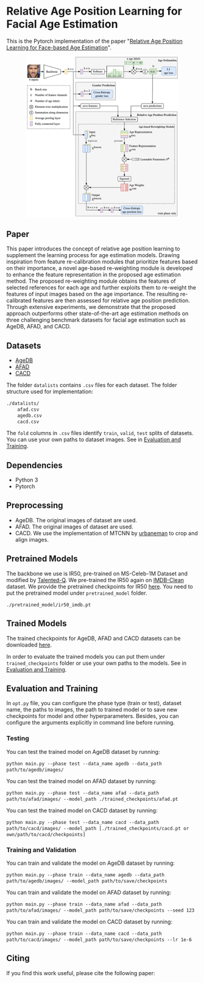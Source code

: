 
# Relative Age Position Learning for Facial Age Estimation

This is the Pytorch implementation of the paper "[Relative Age Position Learning for Face-based Age Estimation]()".

<p align="center"><img src="images/architecture.png" width="400"></p>

## Paper

This paper introduces the concept of relative age position learning to supplement the learning
process for age estimation models. Drawing inspiration from feature re-calibration modules that prioritize
features based on their importance, a novel age-based re-weighting module is developed to enhance the
feature representation in the proposed age estimation method. The proposed re-weighting module obtains
the features of selected references for each age and further exploits them to re-weight the features of input
images based on the age importance. The resulting re-calibrated features are then assessed for relative
age position prediction. Through extensive experiments, we demonstrate that the proposed approach
outperforms other state-of-the-art age estimation methods on three challenging benchmark datasets for facial
age estimation such as AgeDB, AFAD, and CACD.

## Datasets
- [AgeDB](https://ibug.doc.ic.ac.uk/resources/agedb/)
- [AFAD](https://github.com/John-niu-07/tarball)
- [CACD](https://bcsiriuschen.github.io/CARC/)

The folder `datalists` contains `.csv` files for each dataset. The folder structure used for implementation:
```
./datalists/
    afad.csv
    agedb.csv
    cacd.csv
```
The `fold` columns in `.csv` files identify `train`, `valid`, `test` splits of datasets. You can use your own paths to dataset images. 
See in [Evaluation and Training](#evaluation-and-training).


## Dependencies 
- Python 3
- Pytorch


## Preprocessing
- AgeDB. The original images of dataset are used.
- AFAD. The original images of dataset are used.
- CACD. We use the implementation of MTCNN by [urbaneman](https://github.com/urbaneman/Face_crop_align_mtcnn) to crop and align images.


## Pretrained Models
The backbone we use is IR50, pre-trained on MS-Celeb-1M Dataset and modified by [Talented-Q](https://github.com/Talented-Q/POSTER_V2). 
We pre-trained the IR50 again on [IMDB-Clean](https://github.com/yiminglin-ai/imdb-clean) dataset. 
We provide the pretrained checkpoints for IR50 [here](https://drive.google.com/drive/folders/1NzBuqvcdvviyPXIgZ0kMitELGQaxvAlD?usp=drive_link). 
You need to put the pretrained model under `pretrained_model` folder.
```
./pretrained_model/ir50_imdb.pt
```


## Trained Models
The trained checkpoints for AgeDB, AFAD and CACD datasets can be downloaded [here](https://drive.google.com/drive/folders/1EvwO7UGlARqLyhWRYUlChw8-oL-0ifZT?usp=drive_link). 

In order to evaluate the trained models you can put them under `trained_checkpoints` folder or use your own paths to the models. See in [Evaluation and Training](#evaluation-and-training).


## Evaluation and Training 
In `opt.py` file, you can configure the phase type (train or test), dataset name, the paths to images, the path to trained model or to save new checkpoints for model and other hyperparameters. 
Besides, you can configure the arguments explicitly in command line before running. 
### Testing
You can test the trained model on AgeDB dataset by running:
```
python main.py --phase test --data_name agedb --data_path path/to/agedb/images/
```
You can test the trained model on AFAD dataset by running:
```
python main.py --phase test --data_name afad --data_path path/to/afad/images/ --model_path ./trained_checkpoints/afad.pt
```
You can test the trained model on CACD dataset by running:
```
python main.py --phase test --data_name cacd --data_path path/to/cacd/images/ --model_path [./trained_checkpoints/cacd.pt or own/path/to/cacd/checkpoints]
```
### Training and Validation
You can train and validate the model on AgeDB dataset by running:
```
python main.py --phase train --data_name agedb --data_path path/to/agedb/images/ --model_path path/to/save/checkpoints
```
You can train and validate the model on AFAD dataset by running:
```
python main.py --phase train --data_name afad --data_path path/to/afad/images/ --model_path path/to/save/checkpoints --seed 123
```
You can train and validate the model on CACD dataset by running:
```
python main.py --phase train --data_name cacd --data_path path/to/cacd/images/ --model_path path/to/save/checkpoints --lr 1e-6
```
## Citing
If you find this work useful, please cite the following paper:
```bibtex

```
